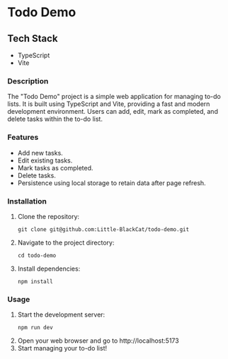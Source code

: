# Todo Demo

## Tech Stack
- TypeScript
- Vite

### Description
The "Todo Demo" project is a simple web application for managing to-do lists. It is built using TypeScript and Vite, providing a fast and modern development environment. Users can add, edit, mark as completed, and delete tasks within the to-do list.

### Features
- Add new tasks.
- Edit existing tasks.
- Mark tasks as completed.
- Delete tasks.
- Persistence using local storage to retain data after page refresh.

### Installation
1. Clone the repository: 
    ```
    git clone git@github.com:Little-BlackCat/todo-demo.git
    ```
2. Navigate to the project directory: 
    ```
    cd todo-demo
    ```
3. Install dependencies: 
    ```
    npm install
    ```

### Usage
1. Start the development server: 
    ```
    npm run dev
    ```
2. Open your web browser and go to http://localhost:5173
3. Start managing your to-do list!